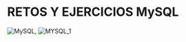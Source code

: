 # RETOS Y EJERCICIOS MySQL

![MySQL](https://user-images.githubusercontent.com/71915068/99929313-60b3f600-2d12-11eb-927e-17d4342338f1.png), ![MYSQL_1](https://user-images.githubusercontent.com/71915068/99929514-2139d980-2d13-11eb-8d91-1c1edb8b94df.png)

